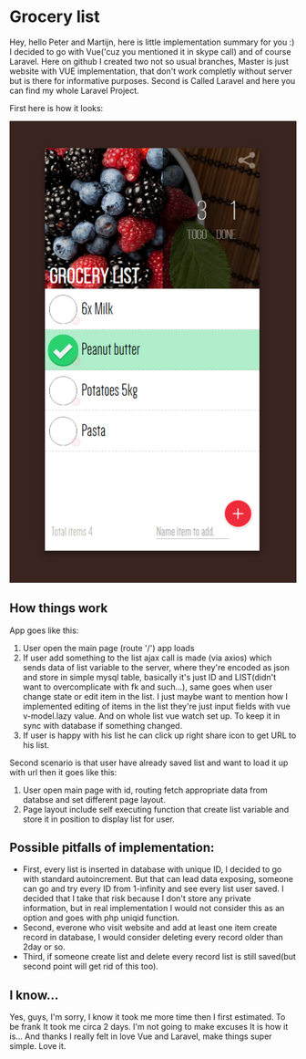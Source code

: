 # Grocery list

Hey, hello Peter and Martijn, here is little implementation summary for you :)
I decided to go with Vue('cuz you mentioned it in skype call) and of course Laravel.
Here on github I created two not so usual branches, Master is just website with VUE implementation, that don't work completly without server but is there for informative purposes. Second is Called Laravel and here you can find my whole Laravel Project.

First here is how it looks:

![Grocery App](/graphics/final.png)

## How things work

App goes like this:
1. User open the main page (route '/') app loads
1. If user add something to the list ajax call is made (via axios) which sends data of list variable to the server, where they're encoded as json and store in simple mysql table, basically it's just ID and LIST(didn't want to overcomplicate with fk and such...), same goes when user change state or edit item in the list. I just maybe want to mention how I implemented editing of items in the list they're just input fields with vue v-model.lazy value. And on whole list vue watch set up. To keep it in sync with database if something changed.
1. If user is happy with his list he can click up right share icon to get URL to his list.

Second scenario is that user have already saved list and want to load it up with url then it goes like this:
1. User open main page with id, routing fetch appropriate data from databse and set different page layout.
1. Page layout include self executing function that create list variable and store it in position to display list for user.

## Possible pitfalls of implementation:

* First, every list is inserted in database with unique ID, I decided to go with standard autoincrement. But that can lead data exposing, someone can go and try every ID from 1-infinity and see every list user saved. I decided that I take that risk because I don't store any private information, but in real implementation I would not consider this as an option and goes with php uniqid function.
* Second, everone who visit website and add at least one item create record in database, I would consider deleting every record older than 2day or so.
* Third, if someone create list and delete every record list is still saved(but second point will get rid of this too).

## I know...
Yes, guys, I'm sorry, I know it took me more time then I first estimated. To be frank It took me circa 2 days. I'm not going to make excuses It is how it is... And thanks I really felt in love Vue and Laravel, make things super simple. Love it.
